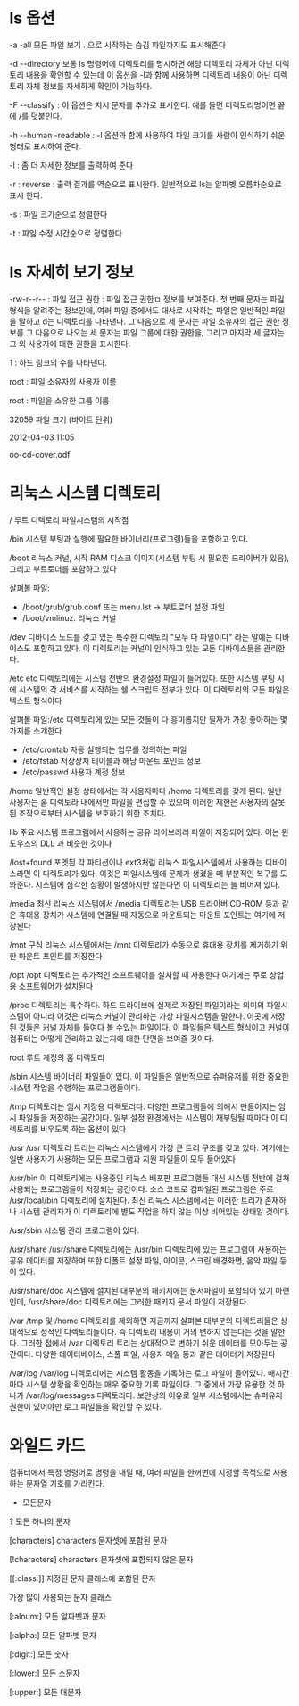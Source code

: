 # ls 옵션
-a -all 모든 파일 보기 . 으로 시작하는 숨김 파일까지도 표시해준다

-d --directory 보통 ls 명령어에 디렉토리를 명시하면 해당 디렉토리 자체가 아닌 디렉토리 내용을 확인할 수 있는데 이 옵션을 -l과 함께 사용하면 디렉토리 내용이 아닌 디렉토리 자체 정보를 자세하게 확인이 가능하다.

-F --classify : 이 옵션은 지시 문자를 추가로 표시한다. 예를 들면 디렉토리명이면 끝에 /를 덧붙인다.

-h --human -readable : -l 옵션과 함께 사용하여 파일 크기를 사람이 인식하기 쉬운 형태로 표시하여 준다.

-l : 좀 더 자세한 정보를 출력하여 준다

-r : reverse : 출력 결과를 역순으로 표시한다. 일반적으로 ls는 알파벳 오름차순으로 표시 한다.

-s : 파일 크기순으로 정렬한다

-t : 파일 수정 시간순으로 정렬한다

# ls 자세히 보기 정보

-rw-r--r-- : 파일 접근 권한 : 파일 접근 권한ㅁ 정보를 보여준다. 첫 번째 문자는 파일 형식을 알려주는 정보인데, 여러 파일 중에서도 대사로 시작하는 파일은 일반적인 파일을 말하고 d는 디렉토리를 나타낸다. 그 다음으로 세 문자는 파일 소유자의 접근 권한 정보를 그 다음으로 나오는 세 문자는 파일 그룹에 대한 권한을, 그리고 마지막 세 글자는 그 외 사용자에 대한 권한을 표시한다.

1 : 하드 링크의 수를 나타낸다.

root : 파일 소유자의 사용자 이름

root : 파일을 소유한 그룹 이름

32059 파일 크기 (바이트 단위)

2012-04-03 11:05

oo-cd-cover.odf

# 리눅스 시스템 디렉토리

/ 루트 디렉토리 파일시스템의 시작점

/bin 시스템 부팅과 실행에 필요한 바이너리(프로그램)들을 포함하고 있다.

/boot 리눅스 커널, 시작 RAM 디스크 이미지(시스템 부팅 시 필요한 드라이버가 있음), 그리고 부트로더를 포함하고 있다

살펴볼 파일:
- /boot/grub/grub.conf 또는 menu.lst -> 부트로더 설정 파일
- /boot/vmlinuz. 리눅스 커널

/dev 디바이스 노드를 갖고 있는 특수한 디렉토리 "모두 다 파일이다" 라는 말에는 디바이스도 포함하고 있다. 이 디렉토리는 커널이 인식하고 있는 모든 디바이스들을 관리한다.

/etc etc 디렉토리에는 시스템 전반의 환경설정 파일이 들어있다. 또한 시스템 부팅 시에 시스템의 각 서비스를 시작하는 쉘 스크립트 전부가 있다. 이 디렉토리의 모든 파일은 텍스트 형식이다

살펴볼 파일:/etc 디렉토리에 있는 모든 것들이 다 흥미롭지만 필자가 가장 좋아하는 몇 가지를 소개한다
- /etc/crontab 자동 실행되는 업무를 정의하는 파일
- /etc/fstab 저장장치 테이블과 해당 마운트 포인트 정보
- /etc/passwd 사용자 계정 정보

/home 일반적인 설정 상태에서는 각 사용자마다 /home 디렉토리를 갖게 된다. 일반 사용자는 홈 디렉토라 내에서만 파일을 편집할 수 있으며 이러한 제한은 사용자의 잘못된 조작으로부터 시스템을 보호하기 위한 조치다.

lib 주요 시스템 프로그램에서 사용하는 공유 라이브러리 파일이 저장되어 있다. 이는 윈도우즈의 DLL 
과 비슷한 것이다

/lost+found 포멧된 각 파티션이나 ext3처럼 리눅스 파일시스템에서 사용하는 디바이스라면 이 디렉토리가 있다. 이것은 파일시스템에 문제가 생겼을 때 부분적인 복구를 도와준다.
시스템에 심각한 상황이 발생하지만 않는다면 이 디렉토리는 늘 비어져 있다.

/media 최신 리눅스 시스템에서 /media 디렉토리는 USB 드라이버 CD-ROM 등과 같은 휴대용 장치가 시스템에 연결될 때 자동으로 마운트되는 마운트 포인트는 여기에 저장된다

/mnt 구식 리눅스 시스템에서는 /mnt 디렉토리가 수동으로 휴대용 장치를 제거하기 위한 마운트 포인트를 저장한다

/opt /opt 디렉토리는 추가적인 소프트웨어를 설치할 때 사용한다
여기에는 주로 상업용 소프트웨어가 설치된다

/proc 디렉토리는 특수하다. 하드 드라이브에 실제로 저장된 파일이라는 의미의 파일시스템이 아니라 이것은 리눅스 커널이 관리하는 가상 파일시스템을 말한다. 이곳에 저장된 것들은 커널 자체를 들여다 볼 수있는 파일이다. 이 파일들은 텍스트 형식이고 커널이 컴퓨터는 어떻게 관리하고 있는지에 대한 단면을 보여줄 것이다.

root 루트 계정의 홈 디렉토리

/sbin 시스템 바이너리 파일들이 있다. 이 파일들은 일반적으로 슈퍼유저를 위한 중요한 시스템 작업을 수행하는 프로그램들이다.

/tmp 디렉토리는 임시 저장용 디렉토리다. 다양한 프로그램들에 의해서 만들어지는 임시 파일들을 저장하는 공간이다. 일부 설정 환경에서는 시스템이 재부팅될 때마다 이 디렉토리를 비우도록 하는 옵션이 있다

/usr /usr 디렉토리 트리는 리눅스 시스템에서 가장 큰 트리 구조를 갖고 있다.
여기에는 일반 사용자가 사용하는 모든 프로그램과 지원 파일들이 모두 들어있다

/usr/bin 이 디렉토리에는 사용중인 리눅스 배포판 프로그램들 대신 시스템 전반에 걸쳐 사용되는
프로그램들이 저장되는 공간이다. 소스 코드로 컴파일된 프로그램은 주로 /usr/local/bin
디렉토리에 설치된다. 최신 리눅스 시스템에서는 이러한 트리가 존재하나 시스템 관리자가 이 디렉토리에 별도 작업을 하지 않는 이상 비어있는 상태일 것이다.

/usr/sbin 시스템 관리 프로그램이 있다.

/usr/share /usr/share 디렉토리에는 /usr/bin 디렉토리에 있는 프로그램이 사용하는 공유 데이터를
저장하며 또한 디폴트 설정 파일, 아이콘, 스크린 배경화면, 음악 파일 등이 있다.

/usr/share/doc 시스템에 설치된 대부분의 패키지에는 문서파일이 포함되어 있기 마련인데,
/usr/share/doc 디렉토리에는 그러한 패키지 문서 파일이 저장된다.

/var /tmp 및 /home 디렉토리를 제외하면 지금까지 살펴본 대부분의 디렉토리들은 상대적으로 정적인
디렉토리들이다. 즉 디렉토리 내용이 거의 변하지 않는다는 것을 말한다.
그러한 점에서 /var 디렉토리 트리는 상대적으로 변하기 쉬운 데이터를 모아두는 공간이다.
다양한 데이터베이스, 스풀 파일, 사용자 메일 등과 같은 데이터가 저장된다

/var/log /var/log 디렉토리에는 시스템 활동을 기록하는 로그 파일이 들어있다. 매시간마다 시스템
상황을 확인하는 매우 중요한 기록 파일이다. 그 중에서 가장 유용한 것 하나가 /var/log/messages
디렉토리다.
보안상의 이유로 일부 시스템에서는 슈퍼유저 권한이 있어야만 로그 파일들을 확인할 수 있다.

# 와일드 카드
컴퓨터에서 특정 명령어로 명령을 내릴 때, 여러 파일을 한꺼번에 지정할 목적으로 사용하는 문자열 기호를 가리킨다.

* 모든문자

? 모든 하나의 문자 

[characters]  characters 문자셋에 포함된 문자

[!characters] characters 문자셋에 포함되지 않은 문자

[[:class:]] 지정된 문자 클래스에 포함된 문자

가장 많이 사용되는 문자 클래스

[:alnum:] 모든 알파벳과 문자

[:alpha:] 모든 알파벳 문자

[:digit:] 모든 숫자

[:lower:] 모든 소문자

[:upper:] 모든 대문자















